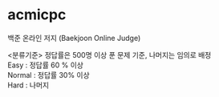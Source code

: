 # acmicpc
백준 온라인 저지 (Baekjoon Online Judge)

<분류기준>
정답률은 500명 이상 푼 문제 기준, 나머지는 임의로 배정     
Easy : 정답률 60 % 이상   
Normal : 정답률 30% 이상  
Hard : 나머지  
